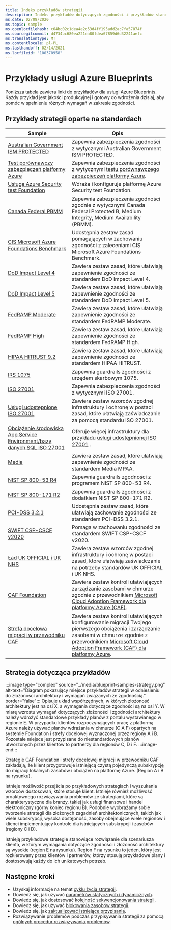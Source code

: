 ```yaml
---
title: Indeks przykładów strategii
description: Indeks przykładów dotyczących zgodności i przykładów standardowych dotyczących wdrażania środowisk, zasad i podstaw struktury Cloud Adoptions Framework za pomocą usługi Azure Blueprints.
ms.date: 02/08/2020
ms.topic: sample
ms.openlocfilehash: c64bc02c1dea4e2c53d4ff195add2ac7fa57874f
ms.sourcegitcommit: d4734bc680ea221ea80fdea67859d6d32241aefc
ms.translationtype: MT
ms.contentlocale: pl-PL
ms.lasthandoff: 02/14/2021
ms.locfileid: "100370958"
---
```

# <a name="azure-blueprints-samples"></a>Przykłady usługi Azure Blueprints

Poniższa tabela zawiera linki do przykładów dla usługi Azure Blueprints. Każdy przykład jest jakości produkcyjnej i gotowy do wdrożenia dzisiaj, aby pomóc w spełnieniu różnych wymagań w zakresie zgodności.

## <a name="standards-based-blueprint-samples"></a>Przykłady strategii oparte na standardach

| Sample | Opis |
|---------|---------|
| [Australian Government ISM PROTECTED](./ism-protected/index.md) | Zapewnia zabezpieczenia zgodności z wytycznymi Australian Government ISM PROTECTED. |
| [Test porównawczy zabezpieczeń platformy Azure](./azure-security-benchmark.md) | Zapewnia zabezpieczenia zgodności z wytycznymi [testu porównawczego zabezpieczeń platformy Azure](../../../security/benchmarks/overview.md). |
| [Usługa Azure Security test Foundation](./azure-security-benchmark-foundation/index.md) | Wdraża i konfiguruje platformę Azure Security test Foundation. |
| [Canada Federal PBMM](./canada-federal-pbmm/index.md) | Zapewnia zabezpieczenia zgodności zgodnie z wytycznymi Canada Federal Protected B, Medium Integrity, Medium Availability (PBMM). |
| [CIS Microsoft Azure Foundations Benchmark](./cis-azure-1-1-0.md)| Udostępnia zestaw zasad pomagających w zachowaniu zgodności z zaleceniami CIS Microsoft Azure Foundations Benchmark. |
| [DoD Impact Level 4](./dod-impact-level-4/index.md) | Zawiera zestaw zasad, które ułatwiają zapewnienie zgodności ze standardem DoD Impact Level 4. |
| [DoD Impact Level 5](./dod-impact-level-5/index.md) | Zawiera zestaw zasad, które ułatwiają zapewnienie zgodności ze standardem DoD Impact Level 5. |
| [FedRAMP Moderate](./fedramp-m/index.md) | Zawiera zestaw zasad, które ułatwiają zapewnienie zgodności ze standardem FedRAMP Moderate. |
| [FedRAMP High](./fedramp-h/index.md) | Zawiera zestaw zasad, które ułatwiają zapewnienie zgodności ze standardem FedRAMP High. |
| [HIPAA HITRUST 9.2](./hipaa-hitrust-9-2.md) | Zawiera zestaw zasad, które ułatwiają zapewnienie zgodności ze standardem HIPAA HITRUST. |
| [IRS 1075](./irs-1075/index.md) | Zapewnia guardrails zgodności z urzędem skarbowym 1075.|
| [ISO 27001](./iso-27001-2013.md) | Zapewnia zabezpieczenia zgodności z wytycznymi ISO 27001. |
| [Usługi udostępnione ISO 27001](./iso27001-shared/index.md) | Zawiera zestaw wzorców zgodnej infrastruktury i ochronę w postaci zasad, które ułatwiają zaświadczanie za pomocą standardu ISO 27001. |
| [Obciążenie środowiska App Service Environment/bazy danych SQL ISO 27001](./iso27001-ase-sql-workload/index.md) | Oferuje więcej infrastruktury dla przykładu [usługi udostępnionej ISO 27001](./iso27001-shared/index.md) . |
| [Media](./media/index.md) | Zawiera zestaw zasad, które ułatwiają zapewnienie zgodności ze standardem Media MPAA. |
| [NIST SP 800-53 R4](./nist-sp-800-53-r4.md) | Zapewnia guardrails zgodności z programem NIST SP 800-53 R4. |
| [NIST SP 800-171 R2](./nist-sp-800-171-r2.md) | Zapewnia guardrails zgodności z dodatkiem NIST SP 800-171 R2. |
| [PCI-DSS 3.2.1](./pci-dss-3.2.1/index.md) | Udostępnia zestaw zasad, które ułatwiają zachowanie zgodności ze standardem PCI-DSS 3.2.1. |
| [SWIFT CSP-CSCF v2020](./swift-2020/index.md) | Pomaga w zachowaniu zgodności ze standardem SWIFT CSP-CSCF v2020. |
| [Ład UK OFFICIAL i UK NHS](./ukofficial/index.md) | Zawiera zestaw wzorców zgodnej infrastruktury i ochronę w postaci zasad, które ułatwiają zaświadczanie na potrzeby standardów UK OFFICIAL i UK NHS. |
| [CAF Foundation](./caf-foundation/index.md) | Zawiera zestaw kontroli ułatwiających zarządzanie zasobami w chmurze zgodnie z przewodnikiem [Microsoft Cloud Adoption Framework dla platformy Azure (CAF)](/azure/architecture/cloud-adoption/governance/journeys/index). |
| [Strefa docelowa migracji w przewodniku CAF](./caf-migrate-landing-zone/index.md) | Zawiera zestaw kontroli ułatwiających konfigurowanie migracji Twojego pierwszego obciążenia i zarządzanie zasobami w chmurze zgodnie z przewodnikiem [Microsoft Cloud Adoption Framework (CAF) dla platformy Azure](/azure/architecture/cloud-adoption/migrate/index). |

## <a name="samples-strategy"></a>Strategia dotycząca przykładów

:::image type="complex" source="../media/blueprint-samples-strategy.png" alt-text="Diagram pokazujący miejsce przykładów strategii w odniesieniu do złożoności architektury i wymagań związanych ze zgodnością." border="false":::
   Opisuje układ współrzędnych, w których złożoność architektury jest na osi X, a wymagania dotyczące zgodności są na osi Y.  W miarę wzrostu wymagań dotyczących złożoności i zgodności architektury należy wdrożyć standardowe przykłady planów z portalu wystawianego w regionie E.  W przypadku klientów rozpoczynających pracę z platformą Azure należy używać planów wdrażania w chmurze (C A F) opartych na systemie Foundation i strefy docelowej wyznaczonej przez regiony A i B.  Pozostałe miejsce jest przypisane do niestandardowych planów utworzonych przez klientów to partnerzy dla regionów C, D i F. :::image-end:::

Strategie CAF Foundation i strefy docelowej migracji w przewodniku CAF zakładają, że klient przygotowuje istniejącą czystą pojedynczą subskrypcję do migracji lokalnych zasobów i obciążeń na platformę Azure.
(Region A i B na rysunku).  

Istnieje możliwość przejścia po przykładowych strategiach i wyszukania wzorców dostosowań, które stosuje klient. Istnieje również możliwość proaktywnego rozwiązywania problemów ze strategiami, które są charakterystyczne dla branży, takiej jak usługi finansowe i handel elektroniczny (górny koniec regionu B). Podobnie wyobrażamy sobie tworzenie strategii dla złożonych zagadnień architektonicznych, takich jak wiele subskrypcji, wysoka dostępność, zasoby obejmujące wiele regionów i klienci implementujący kontrole dla istniejących subskrypcji i zasobów (regiony C i D).

Istnieją przykładowe strategie stanowiące rozwiązanie dla scenariusza klienta, w którym wymagania dotyczące zgodności i złożoność architektury są wysokie (region E na rysunku). Region F na rysunku to jeden, który jest rozkierowany przez klientów i partnerów, którzy stosują przykładowe plany i dostosowują każdy do ich unikatowych potrzeb.

## <a name="next-steps"></a>Następne kroki

- Uzyskaj informacje na temat [cyklu życia strategii](../concepts/lifecycle.md).
- Dowiedz się, jak używać [parametrów statycznych i dynamicznych](../concepts/parameters.md).
- Dowiedz się, jak dostosować [kolejność sekwencjonowania strategii](../concepts/sequencing-order.md).
- Dowiedz się, jak używać [blokowania zasobów strategii](../concepts/resource-locking.md).
- Dowiedz się, jak [zaktualizować istniejące przypisania](../how-to/update-existing-assignments.md).
- Rozwiązywanie problemów podczas przypisywania strategii za pomocą [ogólnych procedur rozwiązywania problemów](../troubleshoot/general.md).
